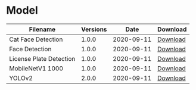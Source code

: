 # Model

| Filename                | Versions | Date       | Download                                                                                                              |
| ----------------------- | -------- | ---------- | --------------------------------------------------------------------------------------------------------------------- |
| Cat Face Detection      | 1.0.0    | 2020-09-11 | [Download](https://github.com/AiDude-io/CorgiDude/raw/master/models/Cat_face_Detection/model006.kmodel)               |
| Face Detection          | 1.0.0    | 2020-09-11 | [Download](https://github.com/AiDude-io/CorgiDude/raw/master/models/Face_detection/facedetect.kmodel)                 |
| License Plate Detection | 1.0.0    | 2020-09-11 | [Download](https://github.com/AiDude-io/CorgiDude/raw/master/models/License_Plate_Detection/LIIII_anchors_gen.kmodel) |
| MobileNetV1 1000        | 1.0.0    | 2020-09-11 | [Download](https://github.com/AiDude-io/CorgiDude/raw/master/models/MobilenetV1_1000/mbnet751.kmodel)                 |
| YOLOv2                  | 2.0.0    | 2020-09-11 | [Download](https://github.com/AiDude-io/CorgiDude/raw/master/models/yolo2/20class.kmodel)                             |
